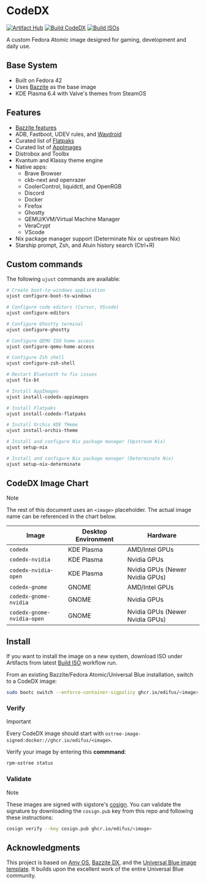 # CodeDX

[![Artifact Hub](https://img.shields.io/endpoint?url=https://artifacthub.io/badge/repository/codedx)](https://artifacthub.io/packages/search?repo=codedx)
[![Build CodeDX](https://github.com/edifus/codedx/actions/workflows/build.yml/badge.svg)](https://github.com/edifus/codedx/actions/workflows/build.yml)
[![Build ISOs](https://github.com/edifus/codedx/actions/workflows/build_iso.yml/badge.svg)](https://github.com/edifus/codedx/actions/workflows/build_iso.yml)

A custom Fedora Atomic image designed for gaming, development and daily use.

## Base System

- Built on Fedora 42
- Uses [Bazzite](https://bazzite.gg/) as the base image
- KDE Plasma 6.4 with Valve's themes from SteamOS

## Features

- [Bazzite features](https://github.com/ublue-os/bazzite#about--features)
- ADB, Fastboot, UDEV rules, and [Waydroid](https://docs.bazzite.gg/Installing_and_Managing_Software/Waydroid_Setup_Guide/)
- Curated list of [Flatpaks](https://github.com/edifus/codedx/blob/main/flatpaks)
- Curated list of [AppImages](https://github.com/edifus/codedx/blob/main/appimages)
- Distrobox and Toolbx
- Kvantum and Klassy theme engine
- Native apps:
  - Brave Browser
  - ckb-next and openrazer
  - CoolerControl, liquidctl, and OpenRGB
  - Discord
  - Docker
  - Firefox
  - Ghostty
  - QEMU/KVM/Virtual Machine Manager
  - VeraCrypt
  - VScode
- Nix package manager support (Determinate Nix or upstream Nix)
- Starship prompt, Zsh, and Atuin history search (Ctrl+R)

## Custom commands

The following `ujust` commands are available:

```bash
# Create boot-to-windows application
ujust configure-boot-to-windows

# Configure code editors (Cursor, VScode)
ujust configure-editors

# Configure Ghostty terminal
ujust configure-ghostty

# Configure QEMU ISO home access
ujust configure-qemu-home-access

# Configure Zsh shell
ujust configure-zsh-shell

# Restart Bluetooth to fix issues
ujust fix-bt

# Install AppImages
ujust install-codedx-appimages

# Install Flatpaks
ujust install-codedx-flatpaks

# Install Orchis KDE THeme
ujust install-orchis-theme

# Install and configure Nix package manager (Upstream Nix)
ujust setup-nix

# Install and configure Nix package manager (Determinate Nix)
ujust setup-nix-determinate
```

## CodeDX Image Chart

> [!NOTE]
> The rest of this document uses an `<image>` placeholder. The actual image name can be referenced in the chart below.

| Image                       | Desktop Environment | Hardware                                 |
| --------------------------- | ------------------- | ---------------------------------------- |
| `codedx`                   | KDE Plasma          | AMD/Intel GPUs                           |
| `codedx-nvidia`            | KDE Plasma          | Nvidia GPUs                              |
| `codedx-nvidia-open`            | KDE Plasma          | Nvidia GPUs (Newer Nvidia GPUs)          |
| `codedx-gnome`             | GNOME               | AMD/Intel GPUs                           |
| `codedx-gnome-nvidia`      | GNOME               | Nvidia GPUs                              |
| `codedx-gnome-nvidia-open`      | GNOME               | Nvidia GPUs (Newer Nvidia GPUs)          |

## Install

If you want to install the image on a new system, download ISO under Artifacts from latest [Build ISO](https://github.com/edifus/codedx/actions/workflows/build_iso.yml) workflow run.

From an existing Bazzite/Fedora Atomic/Universal Blue installation, switch to a CodeDX image:

```bash
sudo bootc switch --enforce-container-sigpolicy ghcr.io/edifus/<image>:latest
```

### Verify

> [!IMPORTANT]
> Every CodeDX image should start with `ostree-image-signed:docker://ghcr.io/edifus/<image>`.

Verify your image by entering this **commmand**:

```bash
rpm-ostree status
```

### Validate

> [!NOTE]
> These images are signed with sigstore's [cosign](https://docs.sigstore.dev/cosign/overview/). You can validate the signature by downloading the `cosign.pub` key from this repo and following these instructions:

```bash
cosign verify --key cosign.pub ghcr.io/edifus/<image>
```

## Acknowledgments

This project is based on [Amy OS](https://github.com/astrovm/amyos), [Bazzite DX](https://github.com/ublue-os/bazzite-dx), and the [Universal Blue image template](https://github.com/ublue-os/image-template). It builds upon the excellent work of the entire Universal Blue community.
